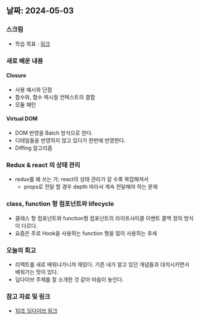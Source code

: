 ## 날짜: 2024-05-03

### 스크럼
- 학습 목표 : [링크](https://www.notion.so/goorm/24-05-03-0ae9314a99c14d6da11a84429fe8b80f?pvs=4)

### 새로 배운 내용
#### Closure
- 사용 예시와 단점
- 함수와, 함수 렉시컬 컨텍스트의 결합
- 모듈 패턴

#### Virtual DOM
- DOM 반영을 Batch 방식으로 한다.
- 디테일들을 반영하지 않고 있다가 한번에 반영한다.
- Diffing 알고리즘

### Redux & react 의 상태 관리
- redux를 왜 쓰는 가; react의 상태 관리가 갈 수록 복잡해져서
    - props로 전달 할 경우 depth 따라서 계속 전달해야 하는 문제

### class, function 형 컴포넌트와 lifecycle
- 클래스 형 컴포넌트와 function형 컴포넌트의 라이프사이클 이벤트 콜백 정의 방식이 다르다.
- 요즘은 주로 Hook을 사용하는 function 형을 많이 사용하는 추세

### 오늘의 회고
- 리액트를 새로 배워나가니까 재밌다. 기존 내가 알고 있던 개념들과 대치시키면서 배워가는 맛이 있다.
- 딥다이브 주제를 잘 소개한 것 같아 마음이 놓인다.

### 참고 자료 및 링크
- [10조 딥다이브 링크](https://www.notion.so/goorm/5-d251d3d61d544393a60a1ee9f18a228a?pvs=4)
